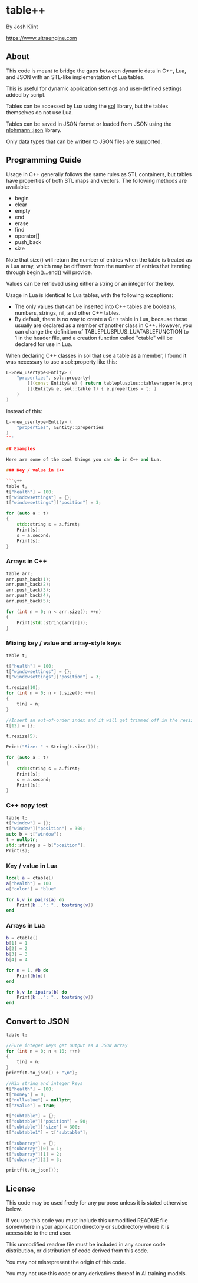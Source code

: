 # table++

By Josh Klint

https://www.ultraengine.com

## About

This code is meant to bridge the gaps between dynamic data in C++, Lua, and JSON with an STL-like implementation of Lua tables.

This is useful for dynamic application settings and user-defined settings added by script.

Tables can be accessed by Lua using the [sol](https://github.com/ThePhD/sol2) library, but the tables themselves do not use Lua.

Tables can be saved in JSON format or loaded from JSON using the [nlohmann::json](https://github.com/nlohmann/json) library.

Only data types that can be written to JSON files are supported.

## Programming Guide

Usage in C++ generally follows the same rules as STL containers, but tables have properties of both STL maps and vectors. The following methods are available:

- begin
- clear
- empty
- end
- erase
- find
- operator[]
- push_back
- size

Note that size() will return the number of entries when the table is treated as a Lua array, which may be different from the number of entries that iterating through begin()...end() will provide.

Values can be retrieved using either a string or an integer for the key.

Usage in Lua is identical to Lua tables, with the following exceptions:
- The only values that can be inserted into C++ tables are booleans, numbers, strings, nil, and other C++ tables.
- By default, there is no way to create a C++ table in Lua, because these usually are declared as a member of another class in C++. However, you can change the definition of TABLEPLUSPLUS_LUATABLEFUNCTION to 1 in the header file, and a creation function called "ctable" will be declared for use in Lua.

When declaring C++ classes in sol that use a table as a member, I found it was necessary to use a sol::property like this:
```c++
L->new_usertype<Entity> (
	"properties", sol::property(
		[](const Entity& e) { return tableplusplus::tablewrapper(e.properties); },
		[](Entity& e, sol::table t) { e.properties = t; }
	)
)
```

Instead of this:

```c++
L->new_usertype<Entity> (
	"properties", &Entity::properties
)
``'

## Examples

Here are some of the cool things you can do in C++ and Lua.

### Key / value in C++

```c++
table t;
t["health"] = 100;
t["windowsettings"] = {};
t["windowsettings"]["position"] = 3;

for (auto a : t)
{
    std::string s = a.first;
    Print(s);
    s = a.second;
    Print(s);
}
```

###  Arrays in C++

```c++
table arr;
arr.push_back(1);
arr.push_back(2);
arr.push_back(3);
arr.push_back(4);
arr.push_back(5);

for (int n = 0; n < arr.size(); ++n)
{
    Print(std::string(arr[n]));
}
```
### Mixing key / value and array-style keys

```c++
table t;

t["health"] = 100;
t["windowsettings"] = {};
t["windowsettings"]["position"] = 3;

t.resize(10);
for (int n = 0; n < t.size(); ++n)
{
    t[n] = n;
}

//Insert an out-of-order index and it will get trimmed off in the resize call
t[12] = {};

t.resize(5);

Print("Size: " + String(t.size()));

for (auto a : t)
{
    std::string s = a.first;
    Print(s);
    s = a.second;
    Print(s);
}
```

### C++ copy test

```c++
table t;
t["window"] = {};
t["window"]["position"] = 300;
auto b = t["window"];
t = nullptr;
std::string s = b["position"];
Print(s);
```

###  Key / value in Lua

```lua
local a = ctable()
a["health"] = 100
a["color"] = "blue"

for k,v in pairs(a) do
	Print(k ..": ".. tostring(v))
end
```

### Arrays in Lua

```lua
b = ctable()
b[1] = 1
b[2] = 2
b[3] = 3
b[4] = 4

for n = 1, #b do
	Print(b[n])
end

for k,v in ipairs(b) do
	Print(k ..": ".. tostring(v))
end
```

## Convert to JSON

```c++
table t;

//Pure integer keys get output as a JSON array
for (int n = 0; n < 10; ++n)
{
    t[n] = n;
}
printf(t.to_json() + "\n");

//Mix string and integer keys
t["health"] = 100;
t["money"] = 0;
t["nullvalue"] = nullptr;
t["zvalue"] = true;

t["subtable"] = {};
t["subtable"]["position"] = 50;
t["subtable"]["size"] = 300;
t["subtable1"] = t["subtable"];

t["subarray"] = {};
t["subarray"][0] = 1;
t["subarray"][1] = 2;
t["subarray"][2] = 3;

printf(t.to_json());
```

## License

This code may be used freely for any purpose unless it is stated otherwise below.

If you use this code you must include this unmodified README file somewhere in your application directory or subdirectory where it is accessible to the end user.

This unmodified readme file must be included in any source code distribution, or distribution of code derived from this code.

You may not misrepresent the origin of this code.

You may not use this code or any derivatives thereof in AI training models.
